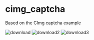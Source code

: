 # cimg_captcha
Based on the CImg captcha example

![download](https://github.com/animeavi/cimg_captcha/assets/14946679/3e18650b-08c1-4c15-a216-86eeec916aa4)
![download2](https://github.com/animeavi/cimg_captcha/assets/14946679/efcf971d-5f15-48ed-9bfa-95943916f699)
![download3](https://github.com/animeavi/cimg_captcha/assets/14946679/4f9cf52f-36aa-4ea2-a828-0352d8c78c38)
